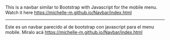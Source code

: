 This is a navbar similar to Bootstrap with Javascript for the mobile menu. Watch it here https://michelle-m.github.io/Navbar/index.html

----------------------------------------------------------------------------------------------------------------------------------------

Este es un navbar parecido al de bootstrap con javascript para el menu mobile. Miralo acá https://michelle-m.github.io/Navbar/index.html

